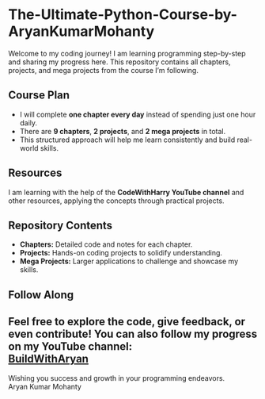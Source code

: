 # The-Ultimate-Python-Course-by-AryanKumarMohanty


Welcome to my coding journey! I am learning programming step-by-step and sharing my progress here. This repository contains all chapters, projects, and mega projects from the course I’m following.

## Course Plan

- I will complete **one chapter every day** instead of spending just one hour daily.
- There are **9 chapters**, **2 projects**, and **2 mega projects** in total.
- This structured approach will help me learn consistently and build real-world skills.

## Resources

I am learning with the help of the **CodeWithHarry YouTube channel** and other resources, applying the concepts through practical projects.

## Repository Contents

- **Chapters:** Detailed code and notes for each chapter.
- **Projects:** Hands-on coding projects to solidify understanding.
- **Mega Projects:** Larger applications to challenge and showcase my skills.

## Follow Along

Feel free to explore the code, give feedback, or even contribute! You can also follow my progress on my YouTube channel:  
[BuildWithAryan](https://www.youtube.com/channel/UC5hhOgqKZWH9jf4AdPnnJdA) 
---

Wishing you success and growth in your programming endeavors.   
Aryan Kumar Mohanty
